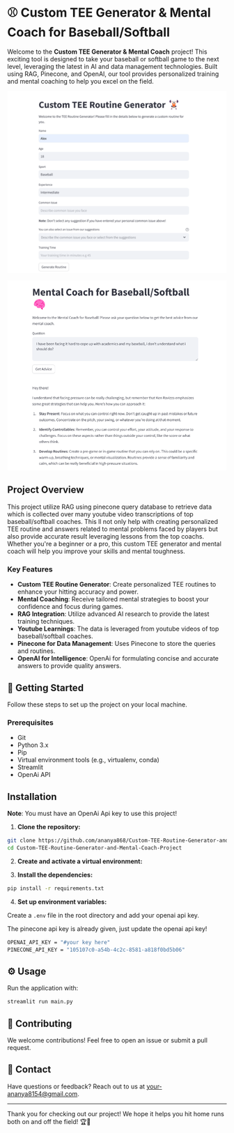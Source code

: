# ⚾ Custom TEE Generator & Mental Coach for Baseball/Softball 

Welcome to the **Custom TEE Generator & Mental Coach** project! This exciting tool is designed to take your baseball or softball game to the next level, leveraging the latest in AI and data management technologies. Built using RAG, Pinecone, and OpenAI, our tool provides personalized training and mental coaching to help you excel on the field.

<p align="center">
  <img src="trg.png" width="650" />
</p>
<p align="center">
  <img src="mqa.png" width="650" />
</p>

## Project Overview

This project utilize RAG using pinecone query database to retrieve data which is collected over many youtube video transcriptions of top baseball/softball coaches. This ll not only help with creating personalized TEE routine and answers related to mental problems faced by players but also provide accurate result leveraging lessons from the top coachs. Whether you're a beginner or a pro, this custom TEE generator and mental coach will help you improve your skills and mental toughness.

### Key Features

- **Custom TEE Routine Generator**: Create personalized TEE routines to enhance your hitting accuracy and power.
- **Mental Coaching**: Receive tailored mental strategies to boost your confidence and focus during games.
- **RAG Integration**: Utilize advanced AI research to provide the latest training techniques.
- **Youtube Learnings**: The data is leveraged from youtube videos of top baseball/softball coaches.
- **Pinecone for Data Management**: Uses Pinecone to store the queries and routines.
- **OpenAI for Intelligence**: OpenAi for formulating concise and accurate answers to provide quality answers.

## 🚀 Getting Started

Follow these steps to set up the project on your local machine.

### Prerequisites

- Git
- Python 3.x
- Pip
- Virtual environment tools (e.g., virtualenv, conda)
- Streamlit
- OpenAi API

## Installation

**Note**: You must have an OpenAi Api key to use this project!

1. **Clone the repository:**
  ```bash
  git clone https://github.com/ananya868/Custom-TEE-Routine-Generator-and-Mental-Coach-Project.git
  cd Custom-TEE-Routine-Generator-and-Mental-Coach-Project
  ```
2. **Create and activate a virtual environment:**
  
3. **Install the dependencies:**
```bash
pip install -r requirements.txt
```
4. **Set up environment variables:**

Create a `.env` file in the root directory and add your openai api key.

The pinecone api key is already given, just update the openai api key!
```bash
OPENAI_API_KEY = "#your key here"
PINECONE_API_KEY = "105107c0-a54b-4c2c-8581-a818f0bd5b06"
```
## ⚙️ Usage

Run the application with:
```bash
streamlit run main.py
```

## 🤝 Contributing

We welcome contributions! Feel free to open an issue or submit a pull request.

## 📧 Contact

Have questions or feedback? Reach out to us at [your-ananya8154@gmail.com](mailto:ananya8154@gmail.com).

---

Thank you for checking out our project! We hope it helps you hit home runs both on and off the field! 🏆🌟
